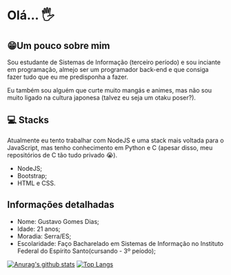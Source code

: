 # Olá... 🖐
## 😁Um pouco sobre mim
Sou estudante de Sistemas de Informação (terceiro período) e sou inciante em programação, almejo ser um programador back-end e que consiga fazer tudo que eu me predisponha a fazer.

Eu também sou alguém que curte muito mangás e animes, mas não sou muito ligado na cultura japonesa (talvez eu seja um otaku poser?).

## 💻 Stacks
Atualmente eu tento trabalhar com NodeJS e uma stack mais voltada para o JavaScript, mas tenho conhecimento em Python e C (apesar disso, meu repositórios de C tão tudo privado 😭).

* NodeJS;
* Bootstrap;
* HTML e CSS.

## Informações detalhadas
* Nome: Gustavo Gomes Dias;
* Idade: 21 anos;
* Moradia: Serra/ES;
* Escolaridade: Faço Bacharelado em Sistemas de Informação no Instituto Federal do Espírito Santo(cursando - 3º peíodo);
  
[![Anurag's github stats](https://github-readme-stats.vercel.app/api?username=GustavoGomesDias&theme=tokyonight)](https://github.com/anuraghazra/github-readme-stats)  [![Top Langs](https://github-readme-stats.vercel.app/api/top-langs/?username=GustavoGomesDias&theme=tokyonight&layout=compact)](https://github.com/anuraghazra/github-readme-stats)
